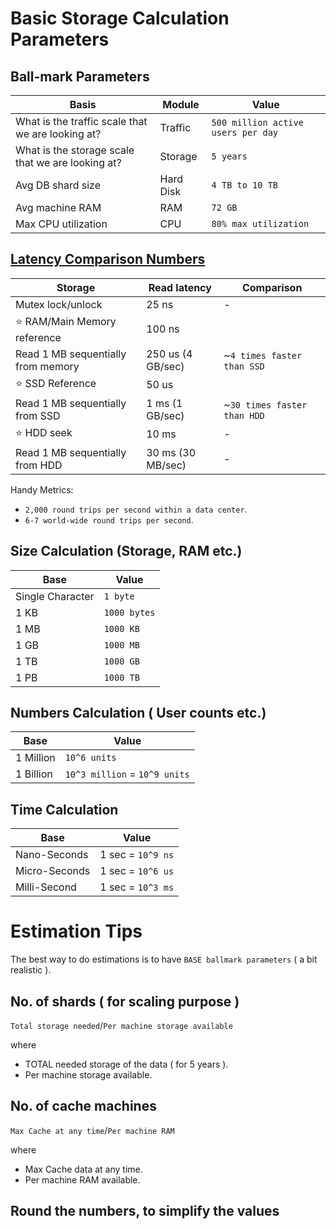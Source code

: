 

# Basic Storage Calculation Parameters

## Ball-mark Parameters

| Basis                                             | Module    | Value                             |
|---------------------------------------------------|-----------|-----------------------------------|
| What is the traffic scale that we are looking at? | Traffic   | `500 million active users per day` |
| What is the storage scale that we are looking at? | Storage   | `5 years`                         |
| Avg DB shard size                                 | Hard Disk | `4 TB to 10 TB`                   |
| Avg machine RAM                                   | RAM       | `72 GB`                           |
| Max CPU utilization                               | CPU       | `80% max utilization`             |

## [Latency Comparison Numbers](https://github.com/donnemartin/system-design-primer#latency-numbers-every-programmer-should-know)

| Storage                            | Read latency     | Comparison               |
|------------------------------------|------------------|--------------------------|
| Mutex lock/unlock                  | 25 ns            | -                        |
| :star: RAM/Main Memory reference   | 100 ns           | |
| Read 1 MB sequentially from memory | 250 us (4 GB/sec) | ~`4 times faster than SSD` |
| :star: SSD Reference               | 50 us       | |
| Read 1 MB sequentially from SSD    | 1 ms (1 GB/sec)  | ~`30 times faster than HDD` |
| :star: HDD seek                    | 10 ms            | -                        |
| Read 1 MB sequentially from HDD    | 30 ms (30 MB/sec) | -                        |

Handy Metrics:
- `2,000 round trips per second within a data center`.
- `6-7 world-wide round trips per second`.

## Size Calculation (Storage, RAM etc.)

| Base             | Value        | 
|------------------|--------------|
| Single Character | `1 byte`     |
| 1 KB             | `1000 bytes` |
| 1 MB             | `1000 KB`    |
| 1 GB             | `1000 MB`    |
| 1 TB             | `1000 GB`    |
| 1 PB             | `1000 TB`    |

## Numbers Calculation ( User counts etc.)

| Base      | Value                         | 
|-----------|-------------------------------|
| 1 Million | `10^6 units`                  |
| 1 Billion | `10^3 million` = `10^9 units` |

## Time Calculation

| Base          | Value             | 
|---------------|-------------------|
| Nano-Seconds  | 1 sec = `10^9 ns` |
| Micro-Seconds | 1 sec = `10^6 us` |
| Milli-Second  | 1 sec = `10^3 ms` |

# Estimation Tips
The best way to do estimations is to have `BASE ballmark parameters` ( a bit realistic ).

## No. of shards ( for scaling purpose )

`Total storage needed`/`Per machine storage available`

where
  - TOTAL needed storage of the data ( for 5 years ).
  - Per machine storage available.

## No. of cache machines

`Max Cache at any time`/`Per machine RAM`

where
  - Max Cache data at any time.
  - Per machine RAM available.

## Round the numbers, to simplify the values

